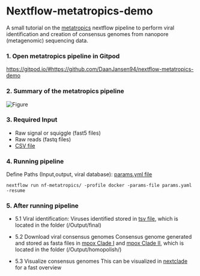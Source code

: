 # Nextflow-metatropics-demo
A small tutorial on the [metatropics](https://github.com/DaanJansen94/nf-metatropics/) nextflow pipeline to perform viral identification and creation of consensus genomes from nanopore (metagenomic) sequencing data.

### 1. Open metatropics pipeline in Gitpod
https://gitpod.io/#https://github.com/DaanJansen94/nextflow-metatropics-demo

### 2. Summary of the metatropics pipeline
![Figure](./nf-metatropics/Metatropics1.jpg)
### 3. Required Input
* Raw signal or squiggle (fast5 files)
* Raw reads (fastq files)
* [CSV file](./Input/mpox.csv)

### 4. Running pipeline
Define Paths (Input,output, viral database): [params.yml file](./params.yaml)

```
nextflow run nf-metatropics/ -profile docker -params-file params.yaml -resume
```

### 5. After running pipeline
* 5.1 Viral identification:
  Viruses identified stored in [tsv file](./Output/final/all.final_report.tsv), which is located in the folder (/Output/final)
  
* 5.2 Download viral consensus genomes
  Consensus genome generated and stored as fasta files in [mpox Clade I](./Output/homopolish/Casus1_T1.NC_003310_1.polish.fasta) and [mpox Clade II](./Output/homopolish/Casus2_T1.NC_063383_1.polish.fasta), which is located in the folder (/Output/homopolish/)

* 5.3 Visualize consensus genomes
  This can be visualized in [nextclade](https://clades.nextstrain.org/) for a fast overview 

